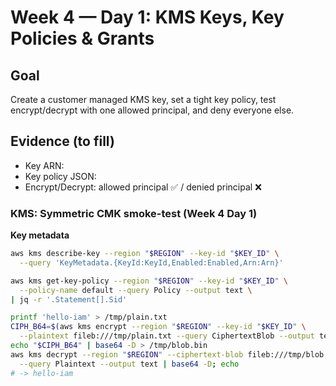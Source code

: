 # Week 4 — Day 1: KMS Keys, Key Policies & Grants

## Goal
Create a customer managed KMS key, set a tight key policy, test encrypt/decrypt with one allowed principal, and deny everyone else.

## Evidence (to fill)
- Key ARN:
- Key policy JSON:
- Encrypt/Decrypt: allowed principal ✅ / denied principal ❌

### KMS: Symmetric CMK smoke-test (Week 4 Day 1)

**Key metadata**
```bash
aws kms describe-key --region "$REGION" --key-id "$KEY_ID" \
  --query 'KeyMetadata.{KeyId:KeyId,Enabled:Enabled,Arn:Arn}'

aws kms get-key-policy --region "$REGION" --key-id "$KEY_ID" \
  --policy-name default --query Policy --output text \
| jq -r '.Statement[].Sid'

printf 'hello-iam' > /tmp/plain.txt
CIPH_B64=$(aws kms encrypt --region "$REGION" --key-id "$KEY_ID" \
  --plaintext fileb:///tmp/plain.txt --query CiphertextBlob --output text)
echo "$CIPH_B64" | base64 -D > /tmp/blob.bin
aws kms decrypt --region "$REGION" --ciphertext-blob fileb:///tmp/blob.bin \
  --query Plaintext --output text | base64 -D; echo
# -> hello-iam
